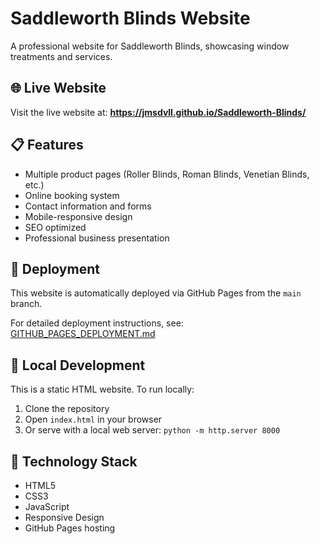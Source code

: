 # Saddleworth Blinds Website

A professional website for Saddleworth Blinds, showcasing window treatments and services.

## 🌐 Live Website
Visit the live website at: **https://jmsdvll.github.io/Saddleworth-Blinds/**

## 📋 Features
- Multiple product pages (Roller Blinds, Roman Blinds, Venetian Blinds, etc.)
- Online booking system
- Contact information and forms
- Mobile-responsive design
- SEO optimized
- Professional business presentation

## 🚀 Deployment
This website is automatically deployed via GitHub Pages from the `main` branch.

For detailed deployment instructions, see: [GITHUB_PAGES_DEPLOYMENT.md](GITHUB_PAGES_DEPLOYMENT.md)

## 🔧 Local Development
This is a static HTML website. To run locally:
1. Clone the repository
2. Open `index.html` in your browser
3. Or serve with a local web server: `python -m http.server 8000`

## 📱 Technology Stack
- HTML5
- CSS3
- JavaScript
- Responsive Design
- GitHub Pages hosting